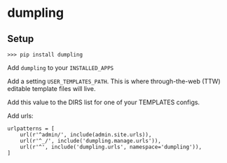 # dumpling

## Setup

```
>>> pip install dumpling
```

Add `dumpling` to your `INSTALLED_APPS`

Add a setting `USER_TEMPLATES_PATH`.  This is where through-the-web (TTW) editable template files will live.

Add this value to the DIRS list for one of your TEMPLATES configs.

Add urls:

```
urlpatterns = [
    url(r'^admin/', include(admin.site.urls)),
    url(r'^_/', include('dumpling.manage.urls')),
    url(r'^', include('dumpling.urls', namespace='dumpling')),
]
```

